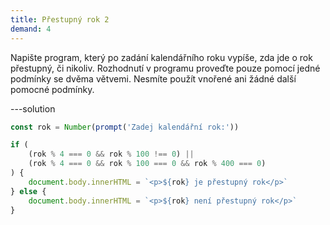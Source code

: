 ```yaml
---
title: Přestupný rok 2
demand: 4
---
```


Napište program, který po zadání kalendářního roku vypíše, zda jde o rok přestupný, či nikoliv. Rozhodnutí v programu proveďte pouze pomocí jedné podmínky se dvěma větvemi. Nesmíte použít vnořené ani žádné další pomocné podmínky.

---solution

```js
const rok = Number(prompt('Zadej kalendářní rok:'))

if (
	(rok % 4 === 0 && rok % 100 !== 0) ||
	(rok % 4 === 0 && rok % 100 === 0 && rok % 400 === 0)
) {
	document.body.innerHTML = `<p>${rok} je přestupný rok</p>`
} else {
	document.body.innerHTML = `<p>${rok} není přestupný rok</p>`
}
```
